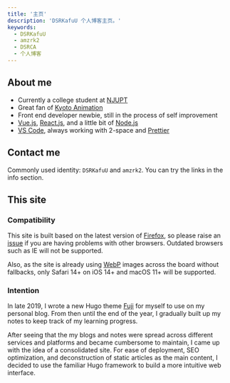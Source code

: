 ```yaml
---
title: '主页'
description: 'DSRKafuU 个人博客主页。'
keywords:
  - DSRKafuU
  - amzrk2
  - DSRCA
  - 个人博客
---
```


## About me

- Currently a college student at [NJUPT](https://www.njupt.edu.cn/)
- Great fan of [Kyoto Animation](https://www.kyotoanimation.co.jp/)
- Front end developer newbie, still in the process of self improvement
- [Vue.js](https://vuejs.org/), [React.js](https://reactjs.org/), and a little bit of [Node.js](https://nodejs.org/)
- [VS Code](https://code.visualstudio.com), always working with 2-space and [Prettier](https://prettier.io/)

## Contact me

Commonly used identity: `DSRKafuU` and `amzrk2`. You can try the links in the info section.

## This site

### Compatibility

This site is built based on the latest version of [Firefox](https://www.mozilla.org/firefox/new/), so please raise an [issue](https://github.com/amzrk2/amzrk2-ng/issues) if you are having problems with other browsers. Outdated browsers such as IE will not be supported.

Also, as the site is already using [WebP](https://developers.google.com/speed/webp) images across the board without fallbacks, only Safari 14+ on iOS 14+ and macOS 11+ will be supported.

### Intention

In late 2019, I wrote a new Hugo theme [Fuji](https://github.com/amzrk2/hugo-theme-fuji) for myself to use on my personal blog. From then until the end of the year, I gradually built up my notes to keep track of my learning progress.

After seeing that the my blogs and notes were spread across different services and platforms and became cumbersome to maintain, I came up with the idea of a consolidated site. For ease of deployment, SEO optimization, and deconstruction of static articles as the main content, I decided to use the familiar Hugo framework to build a more intuitive web interface.
